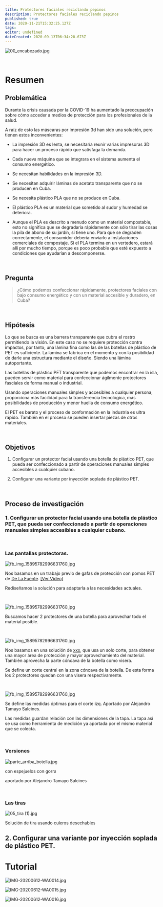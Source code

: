 ```yaml
---
title: Protectores faciales reciclando pepinos
description: Protectores faciales reciclando pepinos
published: true
date: 2020-11-21T15:32:25.127Z
tags: 
editor: undefined
dateCreated: 2020-09-13T06:34:20.673Z
---
```


![00_encabezado.jpg](/e0a81d6a0279430b8dc42776a8a8338b.jpg)

<br>

# Resumen

## Problemática

Durante la crisis causada por la COVID-19 ha aumentado la preocupación sobre cómo acceder a medios de protección para los profesionales de la salud.

A raíz de esto las máscaras por impresión 3d han sido una solución, pero tienen estos inconvenientes:

* La impresión 3D es lenta, se necesitaría reunir varias impresoras 3D para hacer un proceso rápido que satisfaga la demanda.

* Cada nueva máquina que se integrara en el sistema aumenta el consumo energético.

* Se necesitan habilidades en la impresión 3D.

* Se necesitan adquirir láminas de acetato transparente que no se producen en Cuba.

* Se necesita plástico PLA que no se produce en Cuba.

* El plástico PLA es un material que sometido al sudor y humedad se deteriora.

* Aunque el PLA es descrito a menudo como un material compostable, esto no significa que se degradaría rápidamente con sólo tirar las cosas la pila de abono de su jardín, si tiene uno. Para que se degraden correctamente, el consumidor debería enviarlo a instalaciones comerciales de compostaje. Si el PLA termina en un vertedero, estará allí por mucho tiempo, porque es poco probable que esté expuesto a condiciones que ayudarían a descomponerse.

<br>

## Pregunta

> ¿Cómo podemos confeccionar rápidamente, protectores faciales con bajo consumo energético y con un material accesible y duradero, en Cuba?

<br>

## Hipótesis

Lo que se busca es una barrera transparente que cubra el rostro permitiendo la visión. En este caso no se requiere protección contra impactos, por tanto, una lámina fina como las de las botellas de plástico de PET es suficiente. La lamina se fabrica en el momento y con la posibilidad de darle una estructura mediante el diseño. Siendo una lámina autoportante.

Las botellas de plástico PET transparente que podemos encontrar en la isla, pueden servir como material para confeccionar ágilmente protectores fasciales de forma manual o industrial.

Usando operaciones manuales simples y accesibles a cualquier persona, proporciona más facilidad para la transferencia tecnológica, más posibilidades de producción y menor huella de consumo energético.

El PET es barato y el proceso de conformación en la industria es ultra rápido. También en el proceso se pueden insertar piezas de otros materiales.

<br>

## Objetivos

1. Configurar un protector facial usando una botella de plástico PET, que pueda ser confeccionado a partir de operaciones manuales simples accesibles a cualquier cubano.

2. Configurar una variante por inyección soplada de plástico PET.

<br>

## Proceso de investigación

### 1. Configurar un protector facial usando una botella de plástico PET, que pueda ser confeccionado a partir de operaciones manuales simples accesibles a cualquier cubano.

<br>

### Las pantallas protectoras.

![fb_img_15895782996631760.jpg](/38295dae0a2f409d85337e9af681ccd0.jpg)

Nos basamos en un trabajo previo de gafas de protección con pomos PET de [De La Fuente](). [[Ver Video]]()

Rediseñamos la solución para adaptarla a las necesidades actuales.

<br>

![fb_img_15895782996631760.jpg](/b5a4b7dfaccc4df2a253183dbb73d1e7.jpg)

Buscamos hacer 2 protectores de una botella para aprovechar todo el material posible.

<br>

![fb_img_15895782996631760.jpg](/fba858b58c3f4e668fcdc565d12e7ca2.jpg)

Nos basamos en una solución de [xxx](), que usa un solo corte, para obtener una mayor área de protección y mayor aprovechamiento del material. También aprovecha la parte cóncava de la botella como visera. 

Se define un corte central en la zona cóncava de la botella. De esta forma los 2 protectores quedan con una visera respectivamente. 

<br>

![fb_img_15895782996631760.jpg](/f966f447a958408cba6105cd3d2df2ad.jpg)

Se define las medidas óptimas para el corte izq. Aportado por Alejandro Tamayo Salcines. 

Las medidas guardan relación con las dimensiones de la tapa. La tapa así se usa como herramienta de medición ya aportada por el mismo material que se colecta.

<br>

### Versiones

![parte_arriba_botella.jpg](/deb8fdd788c842ac875fefdd2c1cd78c.jpg)

con espejuelos
con gorra

aportado por Alejandro Tamayo Salcines

<br>

### Las tiras

![05_tira (1).jpg](/6b079ed556d942fc80e95618bab7fbab.jpg)

Solución de tira usando culeros desechables

## 2. Configurar una variante por inyección soplada de plástico PET.

# Tutorial

![IMG-20200612-WA0014.jpg](/590182405ef04d739afe2b9e035f243b.jpg)

![IMG-20200612-WA0015.jpg](/e4e041e1863b4e909dfb401ba7b8d34c.jpg)

![IMG-20200612-WA0016.jpg](/81c1b369e21f4dbcaaa2ad13d0b8754c.jpg)


